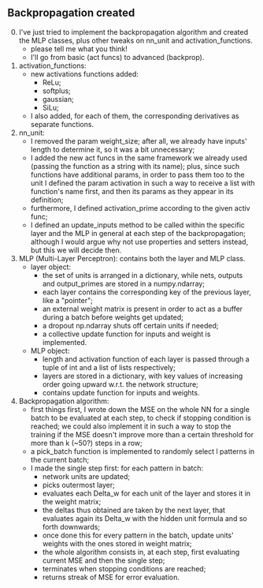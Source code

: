 ## Backpropagation created

0. I've just tried to implement the backpropagation algorithm
   and created the MLP classes, plus other tweaks on nn_unit
   and activation_functions.
   	- please tell me what you think!
   	- I'll go from basic (act funcs) to advanced (backprop).
1. activation_functions:
	- new activations functions added:
		- ReLu;
		- softplus;
		- gaussian;
		- SiLu;
	- I also added, for each of them, the corresponding
	  derivatives as separate functions.
2. nn_unit:
	- I removed the param weight_size; after all, we already
	  have inputs' length to determine it, so it was a bit
	  unnecessary;
	- I added the new act funcs in the same framework we already
	  used (passing the function as a string with its name);
	  plus, since such functions have additional params, in
	  order to pass them too to the unit I defined the param
	  activation in such a way to receive a list with function's
	  name first, and then its params as they appear in its
	  definition;
	- furthermore, I defined activation_prime according to the
	  given activ func;
	- I defined an update_inputs method to be called within the
	  specific layer and the MLP in general at each step of the
	  backpropagation; although I would argue why not use
	  properties and setters instead, but this we will decide then.
3. MLP (Multi-Layer Perceptron):
	contains both the layer and MLP class.
	- layer object:
		- the set of units is arranged in a dictionary, while
		nets, outputs and output_primes are stored in a
		numpy.ndarray;
		- each layer contains the corresponding key of the previous
		layer, like a "pointer";
		- an external weight matrix is present in order to
		act as a buffer during a batch before weights get updated;
		- a dropout np.ndarray shuts off certain units if needed;
		- a collective update function for inputs and weight is
		implemented.
	- MLP object:
		- length and activation function of each layer is passed
		through a tuple of int and a list of lists respectively;
		- layers are stored in a dictionary, with key values of
		increasing order going upward w.r.t. the network structure;
		- contains update function for inputs and weights.
4. Backpropagation algorithm:
	- first things first, I wrote down the MSE on the whole NN for a
	  single batch to be evaluated at each step, to check if stopping
	  condition is reached; we could also implement it in such a way
	  to stop the training if the MSE doesn't improve more than a certain
	  threshold for more than k (~50?) steps in a row;
	- a pick_batch function is implemented to randomly select l patterns
	  in the current batch;
	- I made the single step first: for each pattern in batch:
		- network units are updated;
		- picks outermost layer;
		- evaluates each Delta_w for each unit of the layer and stores it in the weight
		matrix;
		- the deltas thus obtained are taken by the next layer, that
		evaluates again its Delta_w with the hidden unit formula and so forth
		downwards;
		- once done this for every pattern in the batch, update units'
		weights with the ones stored in weight matrix;
		- the whole algorithm consists in, at each step, first evaluating current
		MSE and then the single step;
		- terminates when stopping conditions are
		reached;
		- returns streak of MSE for error evaluation.
